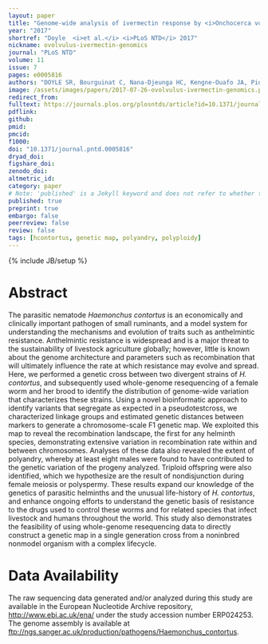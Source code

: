 ```yaml
---
layout: paper
title: "Genome-wide analysis of ivermectin response by <i>Onchocerca volvulus</i> reveals genetic drift and soft selective sweeps contribute to loss of drug sensitivity"
year: "2017"
shortref: "Doyle  <i>et al.</i> <i>PLoS NTD</i> 2017"
nickname: ovolvulus-ivermectin-genomics
journal: "PLoS NTD"
volume: 11
issue: 7
pages: e0005816
authors: "DOYLE SR, Bourguinat C, Nana-Djeunga HC, Kengne-Ouafo JA, Pion SDS, Bopda J, Kamgno J, Wanji S, Che H, Kuesel AC, Walker M, Basanez M-G, Boakye DA, Osei-Atweneboana MY, Boussinesq M, Prichard RK, Grant WN"
image: /assets/images/papers/2017-07-26-ovolvulus-ivermectin-genomics.png
redirect_from: 
fulltext: https://journals.plos.org/plosntds/article?id=10.1371/journal.pntd.0005816
pdflink: 
github: 
pmid: 
pmcid: 
f1000: 
doi: "10.1371/journal.pntd.0005816"
dryad_doi:
figshare_doi: 
zenodo_doi: 
altmetric_id: 
category: paper
# Note: 'published' is a Jekyll keyword and does not refer to whether the paper is published, but rather to whether this Markdown should be part of the rendered site.
published: true
preprint: true
embargo: false	
peerreview: false
review: false
tags: [hcontortus, genetic map, polyandry, polyploidy]
---
```

{% include JB/setup %}

# Abstract 

The parasitic nematode *Haemonchus contortus* is an economically and clinically important pathogen of small ruminants, and a model system for understanding the mechanisms and evolution of traits such as anthelmintic resistance. Anthelmintic resistance is widespread and is a major threat to the sustainability of livestock agriculture globally; however, little is known about the genome architecture and parameters such as recombination that will ultimately influence the rate at which resistance may evolve and spread. Here, we performed a genetic cross between two divergent strains of *H. contortus*, and subsequently used whole-genome resequencing of a female worm and her brood to identify the distribution of genome-wide variation that characterizes these strains. Using a novel bioinformatic approach to identify variants that segregate as expected in a pseudotestcross, we characterized linkage groups and estimated genetic distances between markers to generate a chromosome-scale F1 genetic map. We exploited this map to reveal the recombination landscape, the first for any helminth species, demonstrating extensive variation in recombination rate within and between chromosomes. Analyses of these data also revealed the extent of polyandry, whereby at least eight males were found to have contributed to the genetic variation of the progeny analyzed. Triploid offspring were also identified, which we hypothesize are the result of nondisjunction during female meiosis or polyspermy. These results expand our knowledge of the genetics of parasitic helminths and the unusual life-history of *H. contortus*, and enhance ongoing efforts to understand the genetic basis of resistance to the drugs used to control these worms and for related species that infect livestock and humans throughout the world. This study also demonstrates the feasibility of using whole-genome resequencing data to directly construct a genetic map in a single generation cross from a noninbred nonmodel organism with a complex lifecycle.

# Data Availability

The raw sequencing data generated and/or analyzed during this study are available in the European Nucleotide Archive repository, http://www.ebi.ac.uk/ena/ under the study accession number ERP024253. The genome assembly is available at ftp://ngs.sanger.ac.uk/production/pathogens/Haemonchus_contortus.



